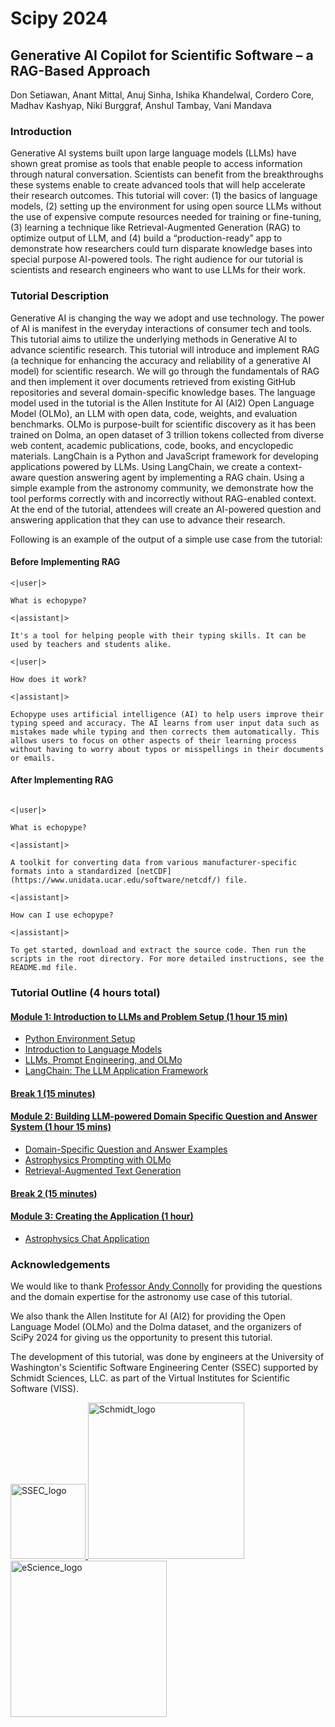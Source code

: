 # Scipy 2024

## Generative AI Copilot for Scientific Software – a RAG-Based Approach

Don Setiawan,
Anant Mittal,
Anuj Sinha,
Ishika Khandelwal,
Cordero Core,
Madhav Kashyap,
Niki Burggraf,
Anshul Tambay,
Vani Mandava

### Introduction

Generative AI systems built upon large language models (LLMs) have shown great promise as tools that enable people to access information through natural conversation. Scientists can benefit from the breakthroughs these systems enable to create advanced tools that will help accelerate their research outcomes. This tutorial will cover: (1) the basics of language models, (2) setting up the environment for using open source LLMs without the use of expensive compute resources needed for training or fine-tuning, (3) learning a technique like Retrieval-Augmented Generation (RAG) to optimize output of LLM, and (4) build a “production-ready” app to demonstrate how researchers could turn disparate knowledge bases into special purpose AI-powered tools. The right audience for our tutorial is scientists and research engineers who want to use LLMs for their work.  

### Tutorial Description

Generative AI is changing the way we adopt and use technology. The power of AI is manifest in the everyday interactions of consumer tech and tools. This tutorial aims to utilize the underlying methods in Generative AI to advance scientific research. This tutorial will introduce and implement RAG (a technique for enhancing the accuracy and reliability of a generative AI model) for scientific research. We will go through the fundamentals of RAG and then implement it over documents retrieved from existing GitHub repositories and several domain-specific knowledge bases. The language model used in the tutorial is the Allen Institute for AI (AI2) Open Language Model (OLMo), an LLM with open data, code, weights, and evaluation benchmarks. OLMo is purpose-built for scientific discovery as it has been trained on Dolma, an open dataset of 3 trillion tokens collected from diverse web content, academic publications, code, books, and encyclopedic materials. LangChain is a Python and JavaScript framework for developing applications powered by LLMs. Using LangChain, we create a context-aware question answering agent by implementing a RAG chain. Using a simple example from the astronomy community, we demonstrate how the tool performs correctly with and incorrectly without RAG-enabled context. At the end of the tutorial, attendees will create an AI-powered question and answering application that they can use to advance their research.  

Following is an example of the output of a simple use case from the tutorial:

#### Before Implementing RAG

```
<|user|> 

What is echopype?  

<|assistant|> 

It's a tool for helping people with their typing skills. It can be used by teachers and students alike. 

<|user|> 

How does it work?  

<|assistant|> 

Echopype uses artificial intelligence (AI) to help users improve their typing speed and accuracy. The AI learns from user input data such as mistakes made while typing and then corrects them automatically. This allows users to focus on other aspects of their learning process without having to worry about typos or misspellings in their documents or emails. 

```

#### After Implementing RAG

```

<|user|> 

What is echopype?  

<|assistant|> 

A toolkit for converting data from various manufacturer-specific formats into a standardized [netCDF](https://www.unidata.ucar.edu/software/netcdf/) file.  

<|assistant|> 

How can I use echopype?  

<|assistant|> 

To get started, download and extract the source code. Then run the scripts in the root directory. For more detailed instructions, see the README.md file. 

```

### Tutorial Outline (4 hours total)

#### [Module 1: Introduction to LLMs and Problem Setup (1 hour 15 min)](./module1/index.md)
- [Python Environment Setup](./module1/setup.md)
- [Introduction to Language Models](./module1/introduction-to-language-models.ipynb)
- [LLMs, Prompt Engineering, and OLMo](./module1/llms-and-prompt-engineering-with-olmo.ipynb)
- [LangChain: The LLM Application Framework](./module1/langchain.ipynb)

#### [Break 1 (15 minutes)](./break1.md)

#### [Module 2: Building LLM-powered Domain Specific Question and Answer System (1 hour 15 mins)](./module2/index.md)
- [Domain-Specific Question and Answer Examples](./module2/domain-specific-question-answering.ipynb)
- [Astrophysics Prompting with OLMo](./module2/astrophysics-prompting-with-olmo.ipynb)
- [Retrieval-Augmented Text Generation](./module2/retrieval-augmented-text-generation.ipynb)

#### [Break 2 (15 minutes)](./break2.md)

#### [Module 3: Creating the Application (1 hour)](./module3/index.md)
- [Astrophysics Chat Application](./module3/olmo-chat-rag.ipynb)

### Acknowledgements

We would like to thank [Professor Andy Connolly](https://escience.washington.edu/member/andy-connolly/) for providing the questions and the domain expertise for the astronomy use case of this tutorial.

We also thank the Allen Institute for AI (AI2) for providing the Open Language Model (OLMo) and the Dolma dataset, and the organizers of SciPy 2024 for giving us the opportunity to present this tutorial.

The development of this tutorial, was done by engineers at the University of Washington's Scientific Software Engineering Center (SSEC) supported by Schmidt Sciences, LLC. as part of the Virtual Institutes for Scientific Software (VISS).

<div>
  <a href="https://escience.washington.edu/software-engineering/ssec/">
    <img src="https://avatars.githubusercontent.com/u/122321194?s=200&v=4" alt="SSEC_logo" width="120">
  </a>
  <a href="https://www.schmidtsciences.org/viss/">
    <img src="https://www.schmidtsciences.org/wp-content/themes/schmidt-sciences/images/logo.png" alt="Schmidt_logo" width="250">
  </a>
  <a href="https://escience.washington.edu/">
    <img src="https://escience.washington.edu/wp-content/uploads/2022/07/escience-logo-768x193.png" alt="eScience_logo" width="250">
  </a>
</div>
